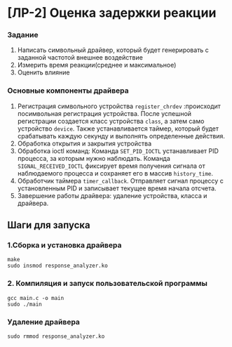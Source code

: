 
# [ЛР-2] Оценка задержки реакции

### Задание
1. Написать символьный драйвер, который будет генерировать с заданной частотой внешнее воздействие
2. Измерить время реакции(среднее и максимальное)
3. Оценить влияние

### Основные компоненты драйвера
1. Регистрация символьного устройства
```register_chrdev``` :происходит посимвольная регистрация устройства.
После успешной регистрации создается класс устройства ```class```, а затем само устройство ```device```. Также устанавливается таймер, который будет срабатывать каждую секунду и выполнять определенные действия.
2. Обработка открытия и закрытия устройства
3. Обработка ioctl команд:
Команда ```SET_PID_IOCTL``` устанавливает PID процесса, за которым нужно наблюдать.
Команда ```SIGNAL_RECEIVED_IOCTL``` фиксирует время получения сигнала от наблюдаемого процесса и сохраняет его в массив ```history_time```.
4. Обработчик таймера ```timer_callback```. Отправляет сигнал процессу с установленным PID и записывает текущее время начала отсчета.
5. Завершение работы драйвера: удаление устройства, класса и драйвера.

## Шаги для запуска
### 1.Сборка и установка драйвера
```
make
sudo insmod response_analyzer.ko
```
### 2. Компиляция и запуск пользовательской программы
```
gcc main.c -o main
sudo ./main
```
### Удаление драйвера
```
sudo rmmod response_analyzer.ko
```
